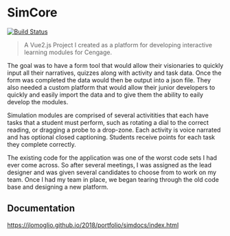 # SimCore
[![Build Status][jlomoglio-badge]][jlomoglio-badge-url]

> A Vue2.js Project I created as a platform for developing interactive learning modules for Cengage. 

The goal was to have a form tool that would allow their visionaries to quickly input all their narratives, quizzes along with activity and task data. Once the form was completed the data would then be output into a json file. They also needed a custom platform that would allow their junior developers to quickly and easily import the data and to give them the ability to eaily develop the modules.

Simulation modules are comprised of several activitities that each have tasks that a student must perform, such as rotating a dial to the correct reading, or dragging a probe to a drop-zone. Each activity is voice narrated and has optional closed captioning. Students receive points for each task they complete correctly.

The existing code for the application was one of the worst code sets I had ever come across. So after several meetings, I was assigned as the lead designer and was given several candidates to choose from to work on my team. Once I had my team in place, we began tearing through the old code base and designing a new platform.

## Documentation
https://jlomoglio.github.io/2018/portfolio/simdocs/index.html

[jlomoglio-badge]: https://jlomoglio.github.io/2018/
[jlomoglio-badge-url]: https://jlomoglio.github.io/2018/
